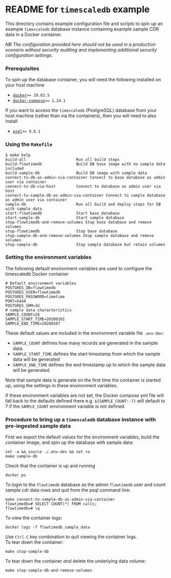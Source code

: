 # README for `timescaledb` example

This directory contains example configuration file and scripts to spin up an example `timescaledb` database instance containing example sample CDR data in a Docker container.

*NB The configuration provided here should not be used in a production scenario without security auditing and implementing additional security configuration settings.*

### Prerequisites

To spin up the database container, you will need the following installed on your host machine
- [`docker`](https://docs.docker.com/install)`>= 19.03.5`
- [`docker-compose`](https://docs.docker.com/compose/install)`>= 1.24.1`

If you want to access the `timescaledb` (PostgreSQL) database from your host machine (rather than via the containers), then you will need to also install
- [`psql`](https://www.postgresql.org/download/)`>= 9.6.1`


### Using the `Makefile`

```
$ make help
build-all                      Run all build steps
build-flowtimedb               Build DB base image with no sample data included
build-sample-db                Build DB image with sample data
connect-to-db-as-admin-via-container Connect to base database as admin user via container
connect-to-db-via-host         Connect to database as admin user via host
connect-to-sample-db-as-admin-via-container Connect to sample database as admin user via container
sample-db                      Run all build and deploy steps for DB with sample data
start-flowtimedb               Start base database
start-sample-db                Start sample database
stop-flowtimedb-and-remove-volumes Stop base database and remove volumes
stop-flowtimedb                Stop base database
stop-sample-db-and-remove-volumes Stop sample database and remove volumes
stop-sample-db                 Stop sample database but retain volumes

```

### Setting the environment variables

The following default environment variables are used to configure the timescaledb Docker container
```
# Default environment variables
POSTGRES_DB=flowtimedb
POSTGRES_USER=flowtimedb
POSTGRES_PASSWORD=timetime
PORT=5444
POSTGRES_SHM=1G
# sample data characteristics
SAMPLE_COUNT=20
SAMPLE_START_TIME=20200101
SAMPLE_END_TIME=20200107
```
These default values are included in the environment variable file `.env-dev`:
- `SAMPLE_COUNT` defines how many records are generated in the sample data. 
- `SAMPLE_START_TIME` defines the start timestamp from which the sample data will be generated
- `SAMPLE_END_TIME` defines the end timestamp up to which the sample data will be generated. 

Note that sample data is generate on the first time the container is started up, using the settings in these environment variables.

If these environment variables are not set, the Docker compose yml file will fall back to the defaults defined there e.g. `${SAMPLE_COUNT:-7}` will default to 7 if the `SAMPLE_COUNT` environment variable is not defined.

### Procedure to bring up a `timescaledb` database instance with pre-ingested sample data

First we export the default values for the environment variables, build the container image, and spin up the database with sample data:
```
set -a && source ./.env-dev && set +a
make sample-db
```
Check that the container is up and running
```
docker ps
```
To login to the `flowtimedb` database as the admin `flowtimedb` user and count sample cdr data rows and quit from the psql command line:
```
make connect-to-sample-db-as-admin-via-container
flowtimedb=# SELECT COUNT(*) FROM calls;
flowtimedb=# \q
```
To view the container logs:
```
docker logs -f flowtimedb_sample_data
```
Use `Ctrl-C` key combination to quit viewing the container logs.  
To tear down the container:
```
make stop-sample-db
```
To tear down the container _and_ delete the underlying data volume:
```
make stop-sample-db-and-remove-volumes
```


